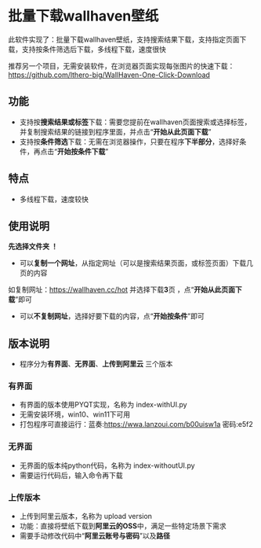 

# 批量下载wallhaven壁纸
此软件实现了：批量下载wallhaven壁纸，支持搜索结果下载，支持指定页面下载，支持按条件筛选后下载，多线程下载，速度很快


推荐另一个项目，无需安装软件，在浏览器页面实现每张图片的快速下载：https://github.com/lthero-big/WallHaven-One-Click-Download



## 功能

* 支持按**搜索结果或标签**下载：需要您提前在wallhaven页面搜索或选择标签，并复制搜索结果的链接到程序里面，并点击“**开始从此页面下载**”
* 支持按**条件筛选**下载：无需在浏览器操作，只要在程序**下半部分**，选择好条件，再点击“**开始按条件下载**”




## 特点

* 多线程下载，速度较快


## 使用说明

**先选择文件夹 ！**

- 可以**复制一个网址**，从指定网址（可以是搜索结果页面，或标签页面）下载几页的内容

如复制网址：https://wallhaven.cc/hot 并选择下载**3**页 ，点“**开始从此页面下载**”即可

- 可以**不复制网址**，选择好要下载的内容，点“**开始按条件**”即可




## 版本说明

* 程序分为**有界面**、**无界面**、**上传到阿里云** 三个版本



### 有界面

* 有界面的版本使用PYQT实现，名称为 index-withUI.py
* 无需安装环境，win10、win11下可用
* 打包程序可直接运行：蓝奏:https://wwa.lanzoui.com/b00uisw1a 密码:e5f2



### 无界面

* 无界面的版本纯python代码，名称为 index-withoutUI.py
* 需要运行代码后，输入命令再下载



### 上传版本

* 上传到阿里云版本，名称为 upload version
* 功能：直接将壁纸下载到**阿里云的OSS**中，满足一些特定场景下需求
* 需要手动修改代码中“**阿里云账号与密码**”以及**路径**
